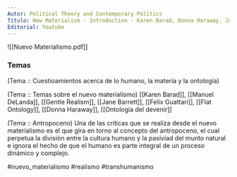 ```yaml
---
Autor: Political Theory and Contemporary Politics
Título: New Materialism - Introduction - Karen Barad, Donna Haraway, Jane Bennett, Rosi Braidotti
Editorial: Youtube
---
```

![[Nuevo Materialismo.pdf]]

### Temas
(Tema :: Cuestioamientos acerca de lo humano, la materia y la ontología)

(Tema :: Temas sobre el nuevo materialismo)
	[[Karen Barad]], [[Manuel DeLanda]], [[Gentle Realism]], [[Jane Barrett]], [[Felix Guattari]], [[Flat Ontology]], [[Donna Haraway]], [[Ontología del devenir]]

(Tema :: Antropoceno)
	Una de las críticas que se realiza desde el nuevo materialismo es el que gira en torno al concepto del antropoceno, el cual perpetua la división entre la cultura humano y la pasiviad del munto natural e ignora el hecho de que el humano es parte integral de un proceso dinámico y complejo. 

#nuevo_materialismo #realismo #transhumanismo


	